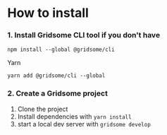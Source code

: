 # How to install


### 1. Install Gridsome CLI tool if you don't have

`npm install --global @gridsome/cli`

Yarn

`yarn add @gridsome/cli --global`

### 2. Create a Gridsome project

1. Clone the project
2. Install dependencies with `yarn install`
3. start a local dev server with `gridsome develop`

